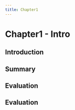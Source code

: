 ```yaml
---
title: Chapter1
---
```

# Chapter1 - Intro

## Introduction

## Summary

## Evaluation

## Evaluation
